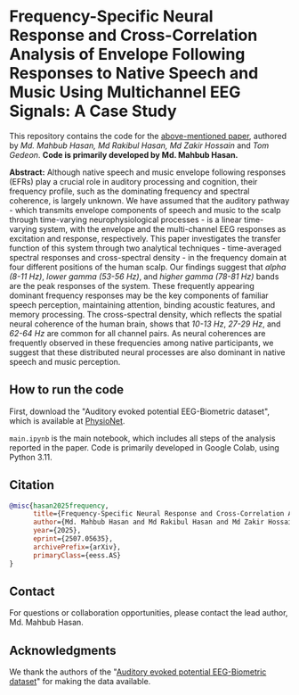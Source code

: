 # Frequency-Specific Neural Response and Cross-Correlation Analysis of Envelope Following Responses to Native Speech and Music Using Multichannel EEG Signals: A Case Study

This repository contains the code for the [above-mentioned paper](https://arxiv.org/abs/2507.05635), authored by _Md. Mahbub Hasan, Md Rakibul Hasan, Md Zakir Hossain_ and _Tom Gedeon_. **Code is primarily developed by Md. Mahbub Hasan.**

**Abstract:** Although native speech and music envelope following responses (EFRs) play a crucial role in auditory processing and cognition, their frequency profile, such as the dominating frequency and spectral coherence, is largely unknown. We have assumed that the auditory pathway - which transmits envelope components of speech and music to the scalp through time-varying neurophysiological processes - is a linear time-varying system, with the envelope and the multi-channel EEG responses as excitation and response, respectively. This paper investigates the transfer function of this system through two analytical techniques - time-averaged spectral responses and cross-spectral density - in the frequency domain at four different positions of the human scalp. Our findings suggest that _alpha (8-11 Hz)_, _lower gamma (53-56 Hz)_, and _higher gamma (78-81 Hz)_ bands are the peak responses of the system. These frequently appearing dominant frequency responses may be the key components of familiar speech perception, maintaining attention, binding acoustic features, and memory processing. The cross-spectral density, which reflects the spatial neural coherence of the human brain, shows that _10-13 Hz_, _27-29 Hz_, and _62-64 Hz_ are common for all channel pairs. As neural coherences are frequently observed in these frequencies among native participants, we suggest that these distributed neural processes are also dominant in native speech and music perception.

## How to run the code
First, download the "Auditory evoked potential EEG-Biometric dataset", which is available at [PhysioNet](https://doi.org/10.13026/ps31-fc50).

`main.ipynb` is the main notebook, which includes all steps of the analysis reported in the paper. Code is primarily developed in Google Colab, using Python 3.11.

## Citation
```bibtex
@misc{hasan2025frequency,
      title={Frequency-Specific Neural Response and Cross-Correlation Analysis of Envelope Following Responses to Native Speech and Music Using Multichannel EEG Signals: A Case Study}, 
      author={Md. Mahbub Hasan and Md Rakibul Hasan and Md Zakir Hossain and Tom Gedeon},
      year={2025},
      eprint={2507.05635},
      archivePrefix={arXiv},
      primaryClass={eess.AS}
}
```

## Contact
For questions or collaboration opportunities, please contact the lead author, Md. Mahbub Hasan.

## Acknowledgments
We thank the authors of the "[Auditory evoked potential EEG-Biometric dataset](https://doi.org/10.13026/ps31-fc50)" for making the data available.
